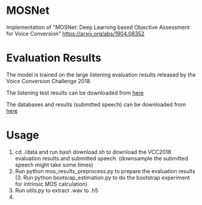 # MOSNet
Implementation of  "MOSNet: Deep Learning based Objective Assessment for Voice Conversion"
https://arxiv.org/abs/1904.08352



# Evaluation Results

The model is trained on the large listening evaluation results released by the Voice Conversion Challenge 2018.

The listening test results can be downloaded from [here](https://datashare.is.ed.ac.uk/handle/10283/3257)

The databases and results (submitted speech) can be downloaded from [here](https://datashare.is.ed.ac.uk/handle/10283/3061)


# Usage

1. cd ./data and run bash download.sh to download the VCC2018 evaluation results and submitted speech. (downsample the submitted speech might take some times)
2. Run python mos_results_preprocess.py to prepare the evaluation results 
(3. Run python bootsrap_estimation.py to do the bootstrap experiment for intrinsic MOS calculation)
4. Run utils.py to extract .wav to .h5
5. 




